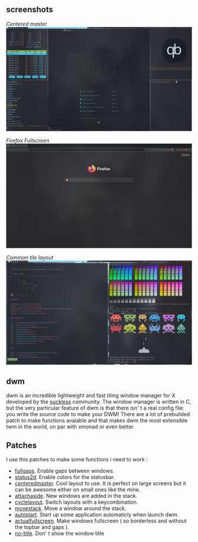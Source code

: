 ## screenshots

_Centered master_
![screenshot](/screenshots/dwm-1.png)

_Firefox Fullscreen_
![screenshot](/screenshots/dwm-2.png)

_Common tile layout_
![screenshot](/screenshots/dwm-3.png)

## dwm

dwm is an incredible lightweight and fast tiling window manager for X developed by the [suckless](https://suckless.org/) community. The window manager is written in C, but the very particular feature of dwm is that there isn' t a real config file: you write the source code to make your DWM! There are a lot of prebuilded patch to make functions avaiable and that makes dwm the most extensible twm in the world, on par with xmonad or even better.

## Patches

I use this patches to make some functions i need to work :

- [fullgaps](https://dwm.suckless.org/patches/fullgaps/dwm-fullgaps-6.2.diff). Enable gaps between windows.
- [status2d](https://dwm.suckless.org/patches/status2d/dwm-status2d-20200508-60bb3df.diff). Enable colors for the statusbar.
- [centeredmaster](https://dwm.suckless.org/patches/centeredmaster/dwm-centeredmaster-6.1.diff). Cool layout to use. It is perfect on large screens but it can be awesome either on small ones like the mine.
- [attachaside](https://dwm.suckless.org/patches/attachaside/dwm-attachaside-6.1.diff). New windows are added in the stack.
- [cyclelayout](https://dwm.suckless.org/patches/cyclelayouts/). Switch layouts with a keycombination.
- [movestack](https://dwm.suckless.org/patches/movestack/). Move a window around the stack.
- [autostart](https://dwm.suckless.org/patches/autostart/). Start up some application automaticly when launch dwm.
- [actualfullscreen](https://dwm.suckless.org/patches/actualfullscreen/). Make windows fullscreen ( so borderless and without the topbar and gaps ).
- [no-title](https://dwm.suckless.org/patches/notitle/dwm-notitle-20210715-138b405.diff). Don' t show the window title
